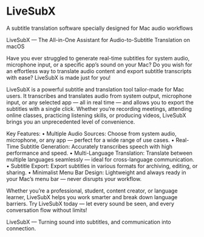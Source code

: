 # LiveSubX
A subtitle translation software specially designed for Mac audio workflows


LiveSubX — The All-in-One Assistant for Audio-to-Subtitle Translation on macOS

Have you ever struggled to generate real-time subtitles for system audio, microphone input, or a specific app’s sound on your Mac?
Do you wish for an effortless way to translate audio content and export subtitle transcripts with ease?
LiveSubX is made just for you!

LiveSubX is a powerful subtitle and translation tool tailor-made for Mac users. It transcribes and translates audio from system output, microphone input, or any selected app — all in real time — and allows you to export the subtitles with a single click. Whether you’re recording meetings, attending online classes, practicing listening skills, or producing videos, LiveSubX brings you an unprecedented level of convenience.

Key Features:
	•	Multiple Audio Sources: Choose from system audio, microphone, or any app — perfect for a wide range of use cases.
	•	Real-Time Subtitle Generation: Accurately transcribes speech with high performance and speed.
	•	Multi-Language Translation: Translate between multiple languages seamlessly — ideal for cross-language communication.
	•	Subtitle Export: Export subtitles in various formats for archiving, editing, or sharing.
	•	Minimalist Menu Bar Design: Lightweight and always ready in your Mac’s menu bar — never disrupts your workflow.

Whether you’re a professional, student, content creator, or language learner, LiveSubX helps you work smarter and break down language barriers.
Try LiveSubX today — let every sound be seen, and every conversation flow without limits!

LiveSubX — Turning sound into subtitles, and communication into connection.
